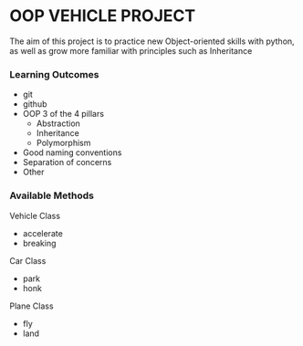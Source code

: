# OOP VEHICLE PROJECT
The aim of this project is to practice new Object-oriented skills with python, as well as grow more familiar with principles such as Inheritance

### Learning Outcomes
- git
- github
- OOP 3  of the 4 pillars
    - Abstraction
    - Inheritance
    - Polymorphism
- Good naming conventions
- Separation of concerns
- Other

### Available Methods

Vehicle Class
- accelerate
- breaking 

Car Class
- park
- honk

Plane Class
- fly
- land